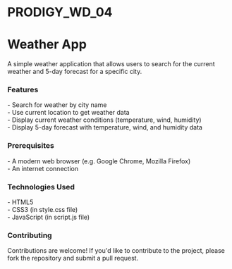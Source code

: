 # PRODIGY_WD_04
# Weather App
A simple weather application that allows users to search for the current weather and 5-day forecast for a specific city.
<h3>Features</h3>
- Search for weather by city name<br>
- Use current location to get weather data<br>
- Display current weather conditions (temperature, wind, humidity)<br>
- Display 5-day forecast with temperature, wind, and humidity data<br>
<h3>Prerequisites</h3>
- A modern web browser (e.g. Google Chrome, Mozilla Firefox)<br>
- An internet connection<br>
<h3>Technologies Used</h3>
- HTML5<br>
- CSS3 (in style.css file)<br>
- JavaScript (in script.js file)<br>
<h3>Contributing</h3>
Contributions are welcome! If you'd like to contribute to the project, please fork the repository and submit a pull request.
